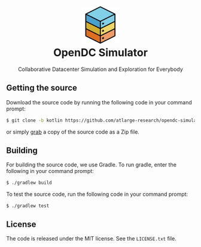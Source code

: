 <h1 align="center">
  <img src="misc/artwork/logo.png" width="100" alt="OpenDC">
  <br>
  OpenDC Simulator
</h1>
<p align="center">
Collaborative Datacenter Simulation and Exploration for Everybody
</p>

## Getting the source
Download the source code by running the following code in your command prompt:
```sh
$ git clone -b kotlin https://github.com/atlarge-research/opendc-simulator.git
```
or simply [grab](https://github.com/atlarge-research/opendc-simulator/archive/kotlin.zip) a copy of the source code as a Zip file.

## Building
For building the source code, we use Gradle. To run gradle, enter the following in your command prompt:
```sh
$ ./gradlew build
```
To test the source code, run the following code in your command prompt:
```
$ ./gradlew test
```

## License
The code is released under the MIT license. See the `LICENSE.txt` file.
